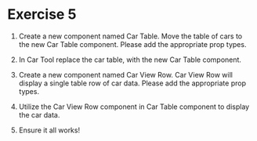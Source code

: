 # Exercise 5

1. Create a new component named Car Table. Move the table of cars to the new Car Table component. Please add the appropriate prop types.

2. In Car Tool replace the car table, with the new Car Table component.

3. Create a new component named Car View Row. Car View Row will display a single table row of car data. Please add the appropriate prop types.

4. Utilize the Car View Row component in Car Table component to display the car data.

5. Ensure it all works!